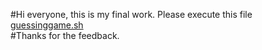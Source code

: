 #Hi everyone, this is my final work.
Please execute this file [guessinggame.sh](https://github.com/GOmar7/my-final-work-og/blob/master/guessinggame.sh)
<br>
#Thanks for the feedback.
